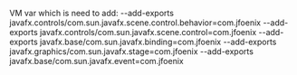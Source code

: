 VM var which is need to add:
--add-exports javafx.controls/com.sun.javafx.scene.control.behavior=com.jfoenix 
--add-exports javafx.controls/com.sun.javafx.scene.control=com.jfoenix 
--add-exports javafx.base/com.sun.javafx.binding=com.jfoenix 
--add-exports javafx.graphics/com.sun.javafx.stage=com.jfoenix 
--add-exports javafx.base/com.sun.javafx.event=com.jfoenix
